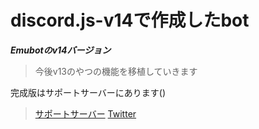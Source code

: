 # discord.js-v14で作成したbot

***Emubotのv14バージョン***

> 今後v13のやつの機能を移植していきます

完成版はサポートサーバーにあります()
> [サポートサーバー](https://discord.gg/CyVbd7aMww)
> [Twitter](https://twitter.com/ryo_001339)
